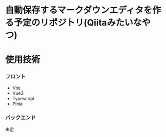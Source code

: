 # 自動保存するマークダウンエディタを作る予定のリポジトリ(Qiitaみたいなやつ)

# 使用技術

### フロント
- Vite
- Vue3
- Typescript
- Pinia

### バックエンド
未定

